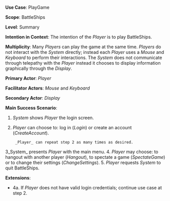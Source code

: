 **Use Case**: PlayGame

**Scope**: BattleShips

**Level**: Summary

**Intention in Context**: The intention of the _Player_ is to play BattleShips.

**Multiplicity**: Many _Players_ can play the game at the same time. _Players_ do not interact with the _System_ directly; instead each _Player_ uses a _Mouse_ and _Keyboard_ to perform their interactions. The _System_ does not communicate through telepathy with the _Player_ instead it chooses to display information graphically through the _Display_. 

**Primary Actor**: _Player_

**Facilitator Actors**: _Mouse_ and _Keyboard_

**Secondary Actor**: _Display_

**Main Success Scenario**:

1. _System_ shows _Player_ the login screen.
2. _Player_ can choose to: log in (_Login_) or create an account (_CreateAccount_).

		_Player_ can repeat step 2 as many times as desired.
3_System_ presents _Player_ with the main menu.
4. _Player_ may choose: to hangout with another player (_Hangout_), to spectate a game (_SpectateGame_) or to change their settings (_ChangeSettings_).
5. _Player_ requests _System_ to quit BattleShips.

**Extensions**:
- 4a. If _Player_ does not have valid login credentials; continue use case at step 2.
